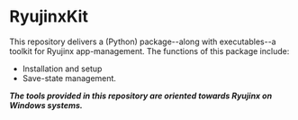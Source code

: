 <!-- ====================================================================== -->

# RyujinxKit
This repository delivers a (Python) package--along with executables--a
toolkit for Ryujinx app-management. The functions of this package include:

- Installation and setup
- Save-state management.

***The tools provided in this repository are oriented towards Ryujinx on
Windows systems.***

<!-- ====================================================================== -->
